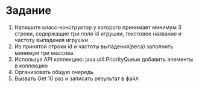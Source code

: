 # Задание
1) Напишите класс-конструктор у которого принимает минимум 3 строки,
содержащие три поля id игрушки, текстовое название и частоту
выпадения игрушки
2) Из принятой строки id и частоты выпадения(веса) заполнить минимум
три массива.
3) Используя API коллекцию: java.util.PriorityQueue добавить элементы в
коллекцию
4) Организовать общую очередь
5) Вызвать Get 10 раз и записать результат в файл
